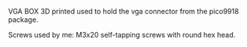 VGA BOX 3D printed used to hold the vga connector from the pico9918 package.

Screws used by me:
M3x20 self-tapping screws with round hex head.
